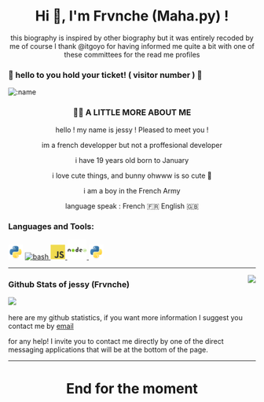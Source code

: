 <h1 align="center">Hi 👋, I'm Frvnche (Maha.py) ! </h1>
<p align="center">
  this biography is inspired by other biography but it was entirely recoded by me of course I thank @itgoyo for having informed me quite a bit with one of these committees for the read me profiles 
</p>
<h3 align="left"> 🔽 hello to you hold your ticket! ( visitor number ) 🔽</h3>


![:name](https://count.getloli.com/get/@:Frvnche?theme=asoul)





<h3 align="center">🖐🏽  A LITTLE MORE ABOUT ME </h3>
<p align="center">
  hello ! my name is jessy ! Pleased to meet you !
  </p>
  <p align="center">
  im a french developper but not a proffesional developer
  </p>
  <p align="center">
  i have 19 years old born to January 
  </p>
  <p align="center">
  i love cute things, and bunny ohwww is so cute 🐇
   </p>
   <p align="center">
i am a boy in the French Army 
 </p>
 <p align="center">
language speak : French 🇫🇷 English 🇬🇧
</p>
<h3 align="left"> Languages and Tools:</h3>

<p href="https://www.python.org" target="_blank"> <img src="https://raw.githubusercontent.com/devicons/devicon/master/icons/python/python-original.svg" alt="python" width="30" height="30"/> <a align="left"> <a href="https://www.apple.com/fr/swift/" target="_blank"> <img src="https://www.wired.com/wp-content/uploads/2014/07/Apple_Swift_Logo.png" alt="bash" width="30" height="30"/> </a> <a href="https://developer.mozilla.org/en-US/docs/Web/JavaScript" target="_blank"> <img src="https://raw.githubusercontent.com/devicons/devicon/master/icons/javascript/javascript-original.svg" alt="javascript" width="30" height="30"/> </a> <a href="https://nodejs.org" target="_blank"> <img src="https://raw.githubusercontent.com/devicons/devicon/master/icons/nodejs/nodejs-original-wordmark.svg" alt="nodejs" width="40" height="40"/> </a> <a href="https://www.python.org" target="_blank"> <img src="https://raw.githubusercontent.com/devicons/devicon/master/icons/python/python-original.svg" alt="python" width="30" height="30"/>
  </a>
  </p>
 <hr>
<img align='right' src="https://github-readme-stats.vercel.app/api?username=shadowmaha&show_icons=true&title_color=783c00&text_color=af552e&icon_color=783c00&bg_color=f8efd4&cache_seconds=2300">

### Github Stats of jessy (Frvnche)

<img src="https://img.shields.io/static/v1?label=Overview&message=Frvnche&color=f8efd4&style=for-the-badge&logo=GitHub">

<p>

here are my github statistics, if you want more information I suggest you contact me by  [email](https://mailto:jessy.delmotte@europe.com)
  <br/>
  
for any help! I invite you to contact me directly by one of the direct messaging applications that will be at the bottom of the page.


</p>
<hr>
<h1 align="center">End for the moment</h1>
